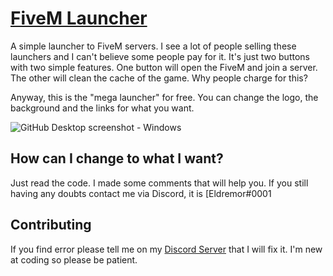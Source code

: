 # [FiveM Launcher](https://fivem.net)

A simple launcher to FiveM servers. I see a lot of people selling these launchers and I can't believe some people pay for it. It's just two buttons with two simple features. One button will open the FiveM and join a server. The other will clean the cache of the game. Why people charge for this?

Anyway, this is the "mega launcher" for free. You can change the logo, the background and the links for what you want.

![GitHub Desktop screenshot - Windows](https://i.imgur.com/6FTE6y1.png)

## How can I change to what I want?

Just read the code. I made some comments that will help you. If you still having any doubts contact me via Discord, it is [Eldremor#0001

## Contributing

If you find error please tell me on my [Discord Server](https://discord.gg/SbFUjMw) that I will fix it. I'm new at coding so please be patient.
